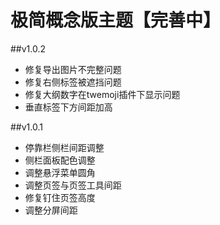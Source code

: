 # 极简概念版主题【完善中】

##v1.0.2
* 修复导出图片不完整问题
* 修复右侧标签被遮挡问题
* 修复大纲数字在twemoji插件下显示问题
* 垂直标签下方间距加高

##v1.0.1
* 停靠栏侧栏间距调整
* 侧栏面板配色调整
* 调整悬浮菜单圆角
* 调整页签与页签工具间距
* 修复钉住页签高度
* 调整分屏间距